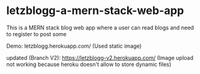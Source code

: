 # letzblogg-a-mern-stack-web-app
This is a MERN stack blog web app where a user can read blogs and need to register to post some

Demo: letzblogg.herokuapp.com/ (Used static image)

updated (Branch V2): https://letzblogg-v2.herokuapp.com/ (Image upload not working because heroku doesn't allow to store dynamic files)
